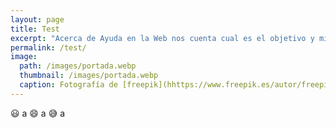 ```yaml
---
layout: page
title: Test
excerpt: "Acerca de Ayuda en la Web nos cuenta cual es el objetivo y misión de esta página web en la ayuda con todas las personas que utilizan la red sus webs y aplicaciones."
permalink: /test/
image:
  path: /images/portada.webp
  thumbnail: /images/portada.webp
  caption: Fotografía de [freepik](hhttps://www.freepik.es/autor/freepik)
---
```


&#128515; a
&#128516; a
&#128517; a